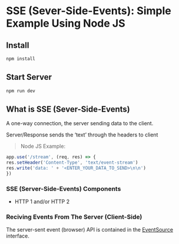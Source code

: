 # SSE (Sever-Side-Events): Simple Example Using Node JS

## Install 
```bash
npm install
```

## Start Server
```bash
npm run dev
```

## What is SSE (Sever-Side-Events)
A one-way connection, the server sending data to the client.

Server/Response sends the ‘text’ through the headers to client
> Node JS Example: 
```javaScript
app.use('/stream', (req, res) => {
res.setHeader('Content-Type', 'text/event-stream')
res.write('data: ' + '<ENTER_YOUR_DATA_TO_SEND>\n\n')
})
```

### SSE (Server-Side-Events) Components
- HTTP 1 and/or HTTP 2

### Reciving Events From The Server (Client-Side)
The server-sent event (browser) API is contained in the [EventSource](https://developer.mozilla.org/en-US/docs/Web/API/Server-sent_events/Using_server-sent_events#creating_an_eventsource_instance) interface.